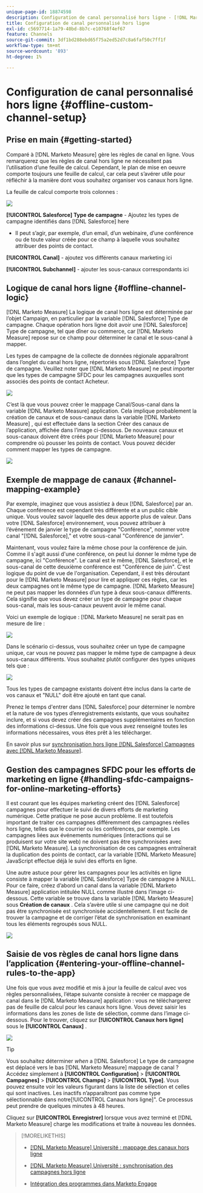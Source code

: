 ```yaml
---
unique-page-id: 18874598
description: Configuration de canal personnalisé hors ligne - [!DNL Marketo Measure] - Documentation du produit
title: Configuration de canal personnalisé hors ligne
exl-id: c5697714-1a79-40bd-8b7c-e10768f4ef67
feature: Channels
source-git-commit: 3df1bd288ebd65f75a2ed52d7c8a6faf50c7ff1f
workflow-type: tm+mt
source-wordcount: '893'
ht-degree: 1%

---
```


# Configuration de canal personnalisé hors ligne {#offline-custom-channel-setup}

## Prise en main {#getting-started}

Comparé à [!DNL Marketo Measure] gère les règles de canal en ligne. Vous remarquerez que les règles de canal hors ligne ne nécessitent pas l’utilisation d’une feuille de calcul. Cependant, le plan de mise en oeuvre comporte toujours une feuille de calcul, car cela peut s’avérer utile pour réfléchir à la manière dont vous souhaitez organiser vos canaux hors ligne.

La feuille de calcul comporte trois colonnes :

![](assets/1-2.png)

**[!UICONTROL Salesforce] Type de campagne** - Ajoutez les types de campagne identifiés dans [!DNL Salesforce] here

* Il peut s’agir, par exemple, d’un email, d’un webinaire, d’une conférence ou de toute valeur créée pour ce champ à laquelle vous souhaitez attribuer des points de contact.

**[!UICONTROL Canal]** - ajoutez vos différents canaux marketing ici

**[!UICONTROL Subchannel]** - ajouter les sous-canaux correspondants ici

## Logique de canal hors ligne {#offline-channel-logic}

[!DNL Marketo Measure] La logique de canal hors ligne est déterminée par l’objet Campaign, en particulier par la variable [!DNL Salesforce] Type de campagne. Chaque opération hors ligne doit avoir une [!DNL Salesforce] Type de campagne, tel que dîner ou commerce, car [!DNL Marketo Measure] repose sur ce champ pour déterminer le canal et le sous-canal à mapper.

Les types de campagne de la collecte de données régionale apparaîtront dans l’onglet du canal hors ligne, répertoriés sous [!DNL Salesforce] Type de campagne. Veuillez noter que [!DNL Marketo Measure] ne peut importer que les types de campagne SFDC pour les campagnes auxquelles sont associés des points de contact Acheteur.

![](assets/2-2.png)

C’est là que vous pouvez créer le mappage Canal/Sous-canal dans la variable [!DNL Marketo Measure] application. Cela implique probablement la création de canaux et de sous-canaux dans la variable [!DNL Marketo Measure] , qui est effectuée dans la section Créer des canaux de l’application, affichée dans l’image ci-dessous. De nouveaux canaux et sous-canaux doivent être créés pour [!DNL Marketo Measure] pour comprendre où pousser les points de contact. Vous pouvez décider comment mapper les types de campagne.

![](assets/3-2.png)

## Exemple de mappage de canaux {#channel-mapping-example}

Par exemple, imaginez que vous assistiez à deux [!DNL Salesforce] par an. Chaque conférence est cependant très différente et a un public cible unique. Vous voulez savoir laquelle des deux apporte plus de valeur. Dans votre [!DNL Salesforce] environnement, vous pouvez attribuer à l’événement de janvier le type de campagne &quot;Conférence&quot;, nommer votre canal &quot;[!DNL Salesforce],&quot; et votre sous-canal &quot;Conférence de janvier&quot;.

Maintenant, vous voulez faire la même chose pour la conférence de juin. Comme il s&#39;agit aussi d&#39;une conférence, on peut lui donner le même type de campagne, ici &quot;Conférence&quot;. Le canal est le même, [!DNL Salesforce], et le sous-canal de cette deuxième conférence est &quot;Conférence de juin&quot;. C&#39;est logique du point de vue de l&#39;organisation. Cependant, il est très déroutant pour le [!DNL Marketo Measure] pour lire et appliquer ces règles, car les deux campagnes ont le même type de campagne. [!DNL Marketo Measure] ne peut pas mapper les données d’un type à deux sous-canaux différents. Cela signifie que vous devez créer un type de campagne pour chaque sous-canal, mais les sous-canaux peuvent avoir le même canal.

Voici un exemple de logique : [!DNL Marketo Measure] ne serait pas en mesure de lire :

![](assets/4-2.png)

Dans le scénario ci-dessus, vous souhaitez créer un type de campagne unique, car vous ne pouvez pas mapper le même type de campagne à deux sous-canaux différents. Vous souhaitez plutôt configurer des types uniques tels que :

![](assets/5-2.png)

Tous les types de campagne existants doivent être inclus dans la carte de vos canaux et &quot;NULL&quot; doit être ajouté en tant que canal.

Prenez le temps d&#39;entrer dans [!DNL Salesforce] pour déterminer le nombre et la nature de vos types d’enregistrements existants, que vous souhaitez inclure, et si vous devez créer des campagnes supplémentaires en fonction des informations ci-dessus. Une fois que vous avez renseigné toutes les informations nécessaires, vous êtes prêt à les télécharger.

En savoir plus sur [synchronisation hors ligne [!DNL Salesforce] Campagnes avec [!DNL Marketo Measure]](/help/channel-tracking-and-setup/offline-channels/deprecated-processes/syncing-offline-campaigns.md).

## Gestion des campagnes SFDC pour les efforts de marketing en ligne {#handling-sfdc-campaigns-for-online-marketing-efforts}

Il est courant que les équipes marketing créent des [!DNL Salesforce] campagnes pour effectuer le suivi de divers efforts de marketing numérique. Cette pratique ne pose aucun problème. Il est toutefois important de traiter ces campagnes différemment des campagnes réelles hors ligne, telles que le courrier ou les conférences, par exemple. Les campagnes liées aux événements numériques (interactions qui se produisent sur votre site web) ne doivent pas être synchronisées avec [!DNL Marketo Measure]. La synchronisation de ces campagnes entraînerait la duplication des points de contact, car la variable [!DNL Marketo Measure] JavaScript effectue déjà le suivi des efforts en ligne.

Une autre astuce pour gérer les campagnes pour les activités en ligne consiste à mapper la variable [!DNL Salesforce] Type de campagne à NULL. Pour ce faire, créez d’abord un canal dans la variable [!DNL Marketo Measure] application intitulée NULL comme illustré dans l’image ci-dessous. Cette variable se trouve dans la variable [!DNL Marketo Measure] sous **Création de canaux** . Cela s’avère utile si une campagne qui ne doit pas être synchronisée est synchronisée accidentellement. Il est facile de trouver la campagne et de corriger l’état de synchronisation en examinant tous les éléments regroupés sous NULL.

![](assets/6-2.png)

## Saisie de vos règles de canal hors ligne dans l’application {#entering-your-offline-channel-rules-to-the-app}

Une fois que vous avez modifié et mis à jour la feuille de calcul avec vos règles personnalisées, l’étape suivante consiste à recréer ce mappage de canal dans le [!DNL Marketo Measure] application : vous ne téléchargerez pas de feuille de calcul pour les canaux hors ligne. Vous devez saisir les informations dans les zones de liste de sélection, comme dans l’image ci-dessous. Pour le trouver, cliquez sur **[!UICONTROL Canaux hors ligne]** sous le **[!UICONTROL Canaux]** .

![](assets/7-2.png)

>[!TIP]
>
>Vous souhaitez déterminer _when_ a [!DNL Salesforce] Le type de campagne est déplacé vers le bas [!DNL Marketo Measure] mappage de canal ? Accédez simplement à **[!UICONTROL Configuration]** > **[!UICONTROL Campagnes]** > **[!UICONTROL Champs]** > **[!UICONTROL Type]**. Vous pouvez ensuite voir les valeurs figurant dans la liste de sélection et celles qui sont inactives. Les inactifs n’apparaîtront pas comme type sélectionnable dans notre[!UICONTROL Canaux hors ligne]&quot;. Ce processus peut prendre de quelques minutes à 48 heures.

Cliquez sur **[!UICONTROL Enregistrer]** lorsque vous avez terminé et [!DNL Marketo Measure] charge les modifications et traite à nouveau les données.

>[!MORELIKETHIS]
>
>* [[!DNL Marketo Measure] Université : mappage des canaux hors ligne](https://universityonline.marketo.com/courses/bizible-fundamentals-channel-management/#/page/5c630eca34d9f0367662b77f)
>
>* [[!DNL Marketo Measure] Université : synchronisation des campagnes hors ligne](https://universityonline.marketo.com/courses/bizible-fundamentals-channel-management/#/page/5c63286e34d9f0367662b78b)
>
>* [Intégration des programmes dans Marketo Engage](/help/marketo-measure-and-marketo/marketo-measure-integrations-with-marketo/marketo-engage-programs-integration.md#channel-mapping)
